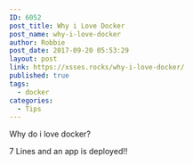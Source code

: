 ```yaml
---
ID: 6052
post_title: Why i Love Docker
post_name: why-i-love-docker
author: Robbie
post_date: 2017-09-20 05:53:29
layout: post
link: https://xsses.rocks/why-i-love-docker/
published: true
tags:
  - docker
categories:
  - Tips
---
```

Why do i love docker?

7 Lines and an app is deployed!!

<script src="https://pastebin.com/embed_js/Z5knzKiZ"></script>